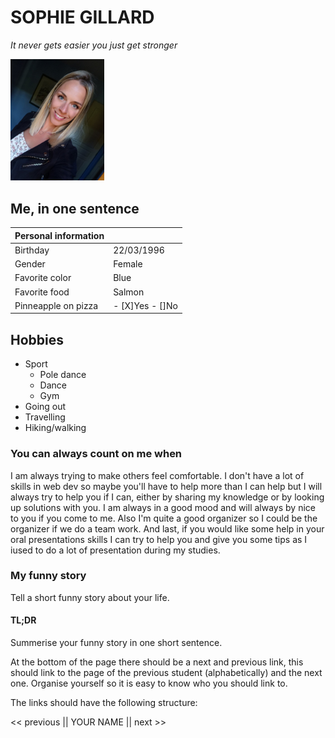 # SOPHIE GILLARD
*It never gets easier you just get stronger*

<img src="Photo%20Sophie.jpeg" alt="drawing" width="150"/>

## Me, in one sentence 
|Personal information    | |
| -------------- | ----------- |
| Birthday       | 22/03/1996       |
| Gender         | Female     |
| Favorite color | Blue      |
| Favorite food  | Salmon     |
| Pinneapple on pizza      | - [X]Yes - []No       |


## Hobbies 
- Sport
    - Pole dance
    - Dance
    - Gym
- Going out
- Travelling
- Hiking/walking 


### You can always count on me when 
I am always trying to make others feel comfortable. 
I don't have a lot of skills in web dev so maybe you'll have to help more than I can help but I will always try to help you if I can, either by sharing my knowledge or by looking up solutions with you. 
I am always in a good mood and will always by nice to you if you come to me. 
Also I'm quite a good organizer so I could be the organizer if we do a team work. 
And last, if you would like some help in your oral presentations skills I can try to help you and give you some tips as I iused to do a lot of presentation during my studies.
### My funny story 
Tell a short funny story about your life.

#### TL;DR 
Summerise your funny story in one short sentence.

At the bottom of the page there should be a next and previous link, this should link to the page of the previous student (alphabetically) and the next one.
Organise yourself so it is easy to know who you should link to.

The links should have the following structure:

<< previous || YOUR NAME || next >>